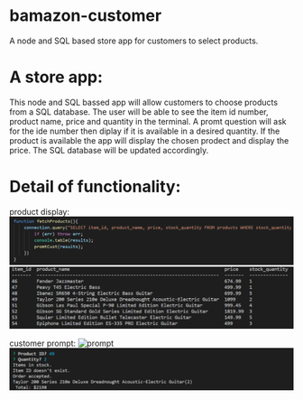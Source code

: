 # bamazon-customer

A node and SQL based store app for customers to select products.

# A store app:

This node and SQL bassed app will allow customers to choose products from a SQL database. The user will be able to see the item id number, product name, price and quantity in the terminal. A promt question will ask for the ide number then diplay if it is available in a desired quantity. If the product is available the app will display the chosen prodect and display the price. The SQL database will be updated accordingly.

# Detail of functionality:

product display:
![display](images/bamazonProductDisplay.PNG)
![display](images/terminalProductDisplay.PNG)

customer prompt:
![prompt]()
![prompt](images/promptTerminal.PNG)
